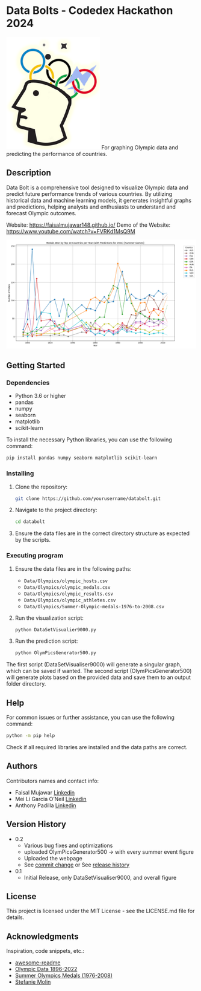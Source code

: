 # Data Bolts - Codedex Hackathon 2024
<img  src="wp/images/logo.png"  alt="Logo">
For graphing Olympic data and predicting the performance of countries.

## Description

Data Bolt is a comprehensive tool designed to visualize Olympic data and predict future performance trends of various countries. By utilizing historical data and machine learning models, it generates insightful graphs and predictions, helping analysts and enthusiasts to understand and forecast Olympic outcomes.

Website: https://faisalmujawar148.github.io/
Demo of the Website: https://www.youtube.com/watch?v=FVRKd1MsQ9M

<img src="wp/images/graphs/Figure_1.png" alt="graph">


## Getting Started

### Dependencies

* Python 3.6 or higher
* pandas
* numpy
* seaborn
* matplotlib
* scikit-learn

To install the necessary Python libraries, you can use the following command:
```sh
pip install pandas numpy seaborn matplotlib scikit-learn
```

### Installing

1. Clone the repository:
    ```sh
    git clone https://github.com/yourusername/databolt.git
    ```
2. Navigate to the project directory:
    ```sh
    cd databolt
    ```
3. Ensure the data files are in the correct directory structure as expected by the scripts.

### Executing program

1. Ensure the data files are in the following paths:
    - `Data/Olympics/olympic_hosts.csv`
    - `Data/Olympics/olympic_medals.csv`
    - `Data/Olympics/olympic_results.csv`
    - `Data/Olympics/olympic_athletes.csv`
    - `Data/Olympics/Summer-Olympic-medals-1976-to-2008.csv`

2. Run the visualization script:
    ```sh
    python DataSetVisualier9000.py
    ```

3. Run the prediction script:
    ```sh
    python OlymPicsGenerator500.py
    ```
The first script (DataSetVisualiser9000) will generate a singular graph, which can be saved if wanted.
The second script (OlymPicsGenerator500) will generate plots based on the provided data and save them to an output folder directory.

## Help

For common issues or further assistance, you can use the following command:
```sh
python -m pip help
```
Check if all required libraries are installed and the data paths are correct.

## Authors

Contributors names and contact info:
- Faisal Mujawar [Linkedin](https://www.linkedin.com/in/faisal-mujawar/)
- Mei Li Garcia O’Neil [Linkedin](https://www.linkedin.com/in/mei-li-oneil-a17b57229/)
- Anthony Padilla [Linkedin](https://www.linkedin.com/in/anthony-padilla-9401a0247/)

## Version History

* 0.2
    * Various bug fixes and optimizations
    * uploaded OlymPicsGenerator500 -> with every summer event figure
    * Uploaded the webpage
    * See [commit change]() or See [release history]()
* 0.1
    * Initial Release, only DataSetVisualiser9000, and overall figure

## License

This project is licensed under the MIT License - see the LICENSE.md file for details.

## Acknowledgments

Inspiration, code snippets, etc.:
* [awesome-readme](https://github.com/matiassingers/awesome-readme)
* [Olympic Data 1896-2022](https://www.kaggle.com/datasets/piterfm/olympic-games-medals-19862018)
* [Summer Olympics Medals (1976-2008)](https://www.kaggle.com/datasets/divyansh22/summer-olympics-medals)
* [Stefanie Molin](https://github.com/stefmolin)


